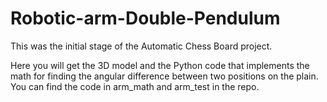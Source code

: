 # Robotic-arm-Double-Pendulum

This was the initial stage of the Automatic Chess Board project. 

Here you will get the 3D model and the Python code that implements the math for finding the angular difference between two positions on the plain.
You can find the code in arm_math and arm_test in the repo.
